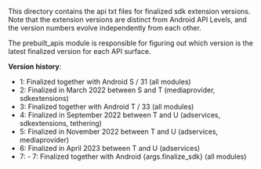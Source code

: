 This directory contains the api txt files for finalized sdk extension versions.
Note that the extension versions are distinct from Android API Levels, and
the version numbers evolve independently from each other.

The prebuilt_apis module is responsible for figuring out which version is the
latest finalized version for each API surface.

**Version history**:

- 1: Finalized together with Android S / 31 (all modules)
- 2: Finalized in March 2022 between S and T (mediaprovider, sdkextensions)
- 3: Finalized together with Android T / 33 (all modules)
- 4: Finalized in September 2022 between T and U (adservices, sdkextensions, tethering)
- 5: Finalized in November 2022 between T and U (adservices, mediaprovider)
- 6: Finalized in April 2023 between T and U (adservices)
- 7: - 7: Finalized together with Android {args.finalize_sdk} (all modules)
